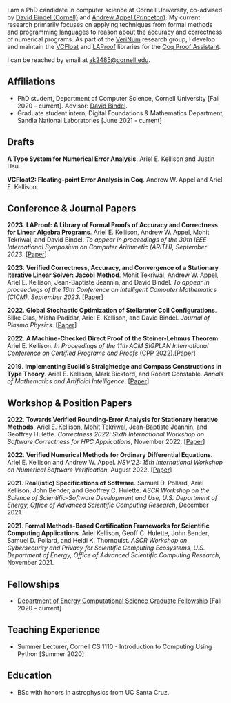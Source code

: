 
I am a PhD candidate in computer science at Cornell University, co-advised by [David Bindel (Cornell)](https://www.cs.cornell.edu/~bindel/) and [Andrew Appel (Princeton)](https://www.cs.princeton.edu/~appel/). My current research primarily focuses on applying techniques from formal methods and programming languages to reason about the accuracy and correctness of numerical programs. As part of the [VeriNum](https://verinum.org/) research group, I develop and maintain the [VCFloat](https://github.com/VeriNum/vcfloat) and [LAProof](https://github.com/VeriNum/LAProof) libraries for the [Coq Proof Assistant](https://coq.inria.fr/).  

I can be reached by email at [ak2485@cornell.edu](mailto:ak2485@cornell.edu). 

## Affiliations 

+ PhD student, Department of Computer Science, Cornell University [Fall 2020 - current]. Advisor: [David Bindel](https://www.cs.cornell.edu/~bindel/).
+ Graduate student intern, Digital Foundations & Mathematics Department, Sandia National Laboratories [June 2021 - current]

## Drafts

**A Type System for Numerical Error Analysis**. Ariel E. Kellison and Justin Hsu.

**VCFloat2: Floating-point Error Analysis in Coq**. Andrew W. Appel and Ariel E. Kellison.

## Conference & Journal Papers

**2023**\.  **LAProof: A Library of Formal Proofs of Accuracy and Correctness for Linear Algebra Programs**. Ariel E. Kellison, Andrew W. Appel, Mohit Tekriwal, and David Bindel. *To appear in proceedings of the 30th IEEE International Symposium on Computer Arithmetic (ARITH), September 2023*. [[Paper](https://github.com/ak-2485/ak-2485.github.io/blob/master/laproof.pdf)]

**2023**\.  **Verified Correctness, Accuracy, and Convergence of a Stationary Iterative Linear Solver: Jacobi Method**. Mohit Tekriwal, Andrew W. Appel, Ariel E. Kellison, Jean-Baptiste Jeannin, and David Bindel. *To appear in proceedings of the 16th Conference on Intelligent Computer Mathematics (CICM), September 2023*. [[Paper](https://www.cs.princeton.edu/~appel/papers/jacobi.pdf)]

**2022**\.  **Global Stochastic Optimization of Stellarator Coil Configurations**. Silke Glas, Misha Padidar, Ariel E. Kellison, and David Bindel. *Journal of Plasma Physics*. [[Paper](https://arxiv.org/abs/2110.07464)]

**2022**\.  **A Machine-Checked Direct Proof of the Steiner-Lehmus Theorem**. Ariel E. Kellison. *In Proceedings of the 11th ACM SIGPLAN International Conference on Certified Programs and Proofs* ([CPP 2022](https://popl22.sigplan.org/home/CPP-2022)).[[Paper](https://arxiv.org/abs/2112.11182)]

**2019**\.  **Implementing Euclid’s Straightedge and Compass Constructions in Type Theory**. Ariel E. Kellison, Mark Bickford, and Robert Constable. *Annals of Mathematics and Artificial Intelligence*. [[Paper](https://www.nuprl.org/documents/Kellison/implementing-euclid.pdf)]

## Workshop & Position Papers

**2022**\. **Towards Verified Rounding-Error Analysis for Stationary Iterative Methods**. Ariel E. Kellison, Mohit Tekriwal, Jean-Baptiste Jeannin, and Geoffrey Hulette. *Correctness 2022: Sixth International Workshop on Software Correctness for HPC Applications*, November 2022. [[Paper](https://github.com/VeriNum/iterative_methods/blob/main/correctness_workshop_paper.pdf)]

**2022**\.  **Verified Numerical Methods for Ordinary Differential Equations**. Ariel E. Kellison and Andrew W. Appel. *NSV'22: 15th International Workshop on Numerical Software Verification*, August 2022. [[Paper](https://github.com/VeriNum/VerifiedLeapfrog/raw/main/Paper.pdf)]

**2021**\. **Real(istic) Specifications of Software**. Samuel D. Pollard, Ariel Kellison, John Bender, and Geoffrey C. Hulette. *ASCR Workshop on the Science of Scientific-Software Development and Use, U.S. Department of Energy, Office of Advanced Scientific Computing Research*, December 2021. 

**2021**\.  **Formal Methods-Based Certification Frameworks for Scientific Computing Applications**. Ariel Kellison, Geoff C. Hulette, John Bender, Samuel D. Pollard, and Heidi K. Thornquist. *ASCR Workshop on Cybersecurity and Privacy for Scientific Computing Ecosystems, U.S. Department of Energy, Office of Advanced Scientific Computing Research*, November 2021.

## Fellowships
+ [Department of Energy Computational Science Graduate Fellowship](https://www.krellinst.org/csgf/) [Fall 2020 - current]

## Teaching Experience 
+ Summer Lecturer, Cornell CS 1110 - Introduction to Computing Using Python [Summer 2020]

## Education 
+ BSc with honors in astrophysics from UC Santa Cruz.
